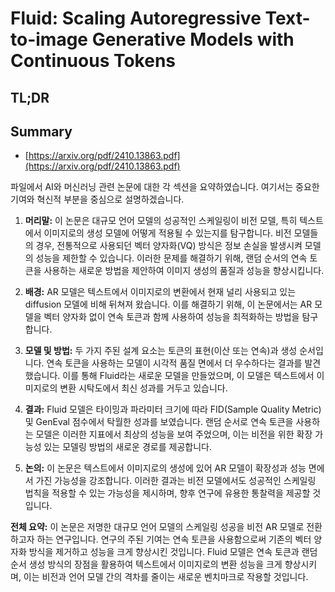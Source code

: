 # Fluid: Scaling Autoregressive Text-to-image Generative Models with Continuous Tokens
## TL;DR
## Summary
- [https://arxiv.org/pdf/2410.13863.pdf](https://arxiv.org/pdf/2410.13863.pdf)

파일에서 AI와 머신러닝 관련 논문에 대한 각 섹션을 요약하였습니다. 여기서는 중요한 기여와 혁신적 부분을 중심으로 설명하겠습니다.

1. **머리말:**
   이 논문은 대규모 언어 모델의 성공적인 스케일링이 비전 모델, 특히 텍스트에서 이미지로의 생성 모델에 어떻게 적용될 수 있는지를 탐구합니다. 비전 모델들의 경우, 전통적으로 사용되던 벡터 양자화(VQ) 방식은 정보 손실을 발생시켜 모델의 성능을 제한할 수 있습니다. 이러한 문제를 해결하기 위해, 랜덤 순서의 연속 토큰을 사용하는 새로운 방법을 제안하여 이미지 생성의 품질과 성능을 향상시킵니다.

2. **배경:**
   AR 모델은 텍스트에서 이미지로의 변환에서 현재 널리 사용되고 있는 diffusion 모델에 비해 뒤쳐져 왔습니다. 이를 해결하기 위해, 이 논문에서는 AR 모델을 벡터 양자화 없이 연속 토큰과 함께 사용하여 성능을 최적화하는 방법을 탐구합니다.

3. **모델 및 방법:**
   두 가지 주된 설계 요소는 토큰의 표현(이산 또는 연속)과 생성 순서입니다. 연속 토큰을 사용하는 모델이 시각적 품질 면에서 더 우수하다는 결과를 발견했습니다. 이를 통해 Fluid라는 새로운 모델을 만들었으며, 이 모델은 텍스트에서 이미지로의 변환 시탁도에서 최신 성과를 거두고 있습니다.

4. **결과:**
   Fluid 모델은 타이밍과 파라미터 크기에 따라 FID(Sample Quality Metric) 및 GenEval 점수에서 탁월한 성과를 보였습니다. 랜덤 순서로 연속 토큰을 사용하는 모델은 이러한 지표에서 최상의 성능을 보여 주었으며, 이는 비전을 위한 확장 가능성 있는 모델링 방법의 새로운 경로를 제공합니다.

5. **논의:**
   이 논문은 텍스트에서 이미지로의 생성에 있어 AR 모델이 확장성과 성능 면에서 가진 가능성을 강조합니다. 이러한 결과는 비전 모델에서도 성공적인 스케일링 법칙을 적용할 수 있는 가능성을 제시하며, 향후 연구에 유용한 통찰력을 제공할 것입니다.

**전체 요약:**
이 논문은 저명한 대규모 언어 모델의 스케일링 성공을 비전 AR 모델로 전환하고자 하는 연구입니다. 연구의 주된 기여는 연속 토큰을 사용함으로써 기존의 벡터 양자화 방식을 제거하고 성능을 크게 향상시킨 것입니다. Fluid 모델은 연속 토큰과 랜덤 순서 생성 방식의 장점을 활용하여 텍스트에서 이미지로의 변환 성능을 크게 향상시키며, 이는 비전과 언어 모델 간의 격차를 줄이는 새로운 벤치마크로 작용할 것입니다.